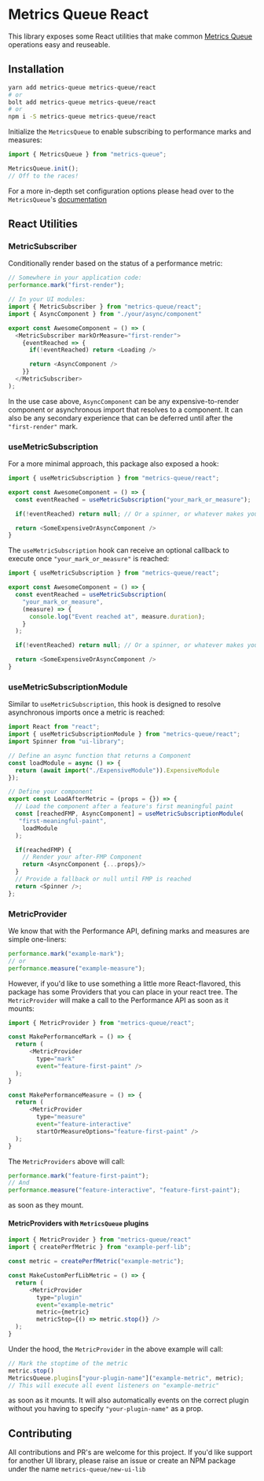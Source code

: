 # Metrics Queue React

This library exposes some React utilities that make common [Metrics Queue](https://github.com/alexfigliolia/metrics-queue#readme) operations easy and reuseable.

## Installation

```bash
yarn add metrics-queue metrics-queue/react
# or
bolt add metrics-queue metrics-queue/react
# or
npm i -S metrics-queue metrics-queue/react
```

Initialize the `MetricsQueue` to enable subscribing to performance marks and measures:

```JavaScript
import { MetricsQueue } from "metrics-queue";

MetricsQueue.init();
// Off to the races!
```

For a more in-depth set configuration options please head over to the `MetricsQueue`'s [documentation](https://github.com/alexfigliolia/metrics-queue#readme)

## React Utilities

### MetricSubscriber

Conditionally render based on the status of a performance metric:

```JavaScript
// Somewhere in your application code:
performance.mark("first-render");

// In your UI modules:
import { MetricSubscriber } from "metrics-queue/react";
import { AsyncComponent } from "./your/async/component"

export const AwesomeComponent = () => (
  <MetricSubscriber markOrMeasure="first-render">
    {eventReached => {
      if(!eventReached) return <Loading />

      return <AsyncComponent />
    }}
  </MetricSubscriber>
);
```

In the use case above, `AsyncComponent` can be any expensive-to-render component or asynchronous import that resolves to a component. It can also be any secondary experience that can be deferred until after the `"first-render"` mark.

### useMetricSubscription

For a more minimal approach, this package also exposed a hook:

```JavaScript
import { useMetricSubscription } from "metrics-queue/react";

export const AwesomeComponent = () => {
  const eventReached = useMetricSubscription("your_mark_or_measure");

  if(!eventReached) return null; // Or a spinner, or whatever makes you happy today

  return <SomeExpensiveOrAsyncComponent />
}
```

The `useMetricSubscription` hook can receive an optional callback to execute once `"your_mark_or_measure"` is reached:

```JavaScript
import { useMetricSubscription } from "metrics-queue/react";

export const AwesomeComponent = () => {
  const eventReached = useMetricSubscription(
    "your_mark_or_measure",
    (measure) => {
      console.log("Event reached at", measure.duration);
    }
  );

  if(!eventReached) return null; // Or a spinner, or whatever makes you happy today

  return <SomeExpensiveOrAsyncComponent />
}
```

### useMetricSubscriptionModule

Similar to `useMetricSubscription`, this hook is designed to resolve asynchronous imports once a metric is reached:

```JavaScript
import React from "react";
import { useMetricSubscriptionModule } from "metrics-queue/react";
import Spinner from "ui-library";

// Define an async function that returns a Component
const loadModule = async () => {
  return (await import("./ExpensiveModule")).ExpensiveModule
});

// Define your component
export const LoadAfterMetric = (props = {}) => {
  // Load the component after a feature's first meaningful paint
  const [reachedFMP, AsyncComponent] = useMetricSubscriptionModule(
   "first-meaningful-paint",
    loadModule
  );

  if(reachedFMP) {
    // Render your after-FMP Component
    return <AsyncComponent {...props}/>
  }
  // Provide a fallback or null until FMP is reached
  return <Spinner />;
};
```

### MetricProvider

We know that with the Performance API, defining marks and measures are simple one-liners:

```JavaScript
performance.mark("example-mark");
// or
performance.measure("example-measure");
```

However, if you'd like to use something a little more React-flavored, this package has some Providers that you can place in your react tree. The `MetricProvider` will make a call to the Performance API as soon as it mounts:

```JavaScript
import { MetricProvider } from "metrics-queue/react";

const MakePerformanceMark = () => {
  return (
      <MetricProvider
        type="mark"
        event="feature-first-paint" />
  );
}

const MakePerformanceMeasure = () => {
  return (
      <MetricProvider
        type="measure"
        event="feature-interactive"
        startOrMeasureOptions="feature-first-paint" />
  );
}
```

The `MetricProviders` above will call:

```JavaScript
performance.mark("feature-first-paint");
// And
performance.measure("feature-interactive", "feature-first-paint");
```

as soon as they mount.

#### MetricProviders with `MetricsQueue` plugins

```JavaScript
import { MetricProvider } from "metrics-queue/react"
import { createPerfMetric } from "example-perf-lib";

const metric = createPerfMetric("example-metric");

const MakeCustomPerfLibMetric = () => {
  return (
      <MetricProvider
        type="plugin"
        event="example-metric"
        metric={metric}
        metricStop={() => metric.stop()} />
  );
}
```

Under the hood, the `MetricProvider` in the above example will call:

```JavaScript
// Mark the stoptime of the metric
metric.stop()
MetricsQueue.plugins["your-plugin-name"]("example-metric", metric);
// This will execute all event listeners on "example-metric"
```

as soon as it mounts. It will also automatically events on the correct plugin without you having to specify `"your-plugin-name"` as a prop.

## Contributing

All contributions and PR's are welcome for this project. If you'd like support for another UI library, please raise an issue or create an NPM package under the name `metrics-queue/new-ui-lib`
